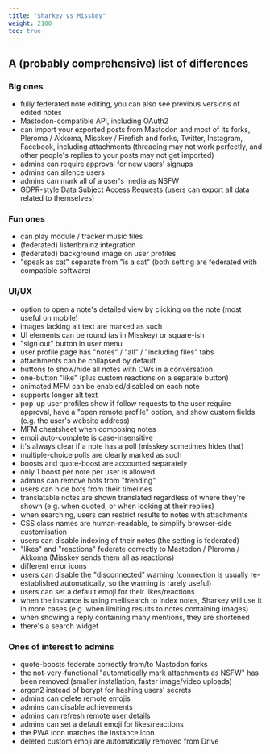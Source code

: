```yaml
---
title: "Sharkey vs Misskey"
weight: 2100
toc: true
---
```


## A (probably comprehensive) list of differences

### Big ones

* fully federated note editing, you can also see previous versions of
  edited notes
* Mastodon-compatible API, including OAuth2
* can import your exported posts from Mastodon and most of its forks,
  Pleroma / Akkoma, Misskey / Firefish and forks, Twitter, Instagram,
  Facebook, including attachments (threading may not work perfectly,
  and other people's replies to your posts may not get imported)
* admins can require approval for new users' signups
* admins can silence users
* admins can mark all of a user's media as NSFW
* GDPR-style Data Subject Access Requests (users can export all data
  related to themselves)

### Fun ones

* can play module / tracker music files
* (federated) listenbrainz integration
* (federated) background image on user profiles
* "speak as cat" separate from "is a cat" (both setting are federated
  with compatible software)

### UI/UX
  
* option to open a note's detailed view by clicking on the note (most
  useful on mobile)
* images lacking alt text are marked as such
* UI elements can be round (as in Misskey) or square-ish
* "sign out" button in user menu
* user profile page has "notes" / "all" / "including files" tabs
* attachments can be collapsed by default
* buttons to show/hide all notes with CWs in a conversation
* one-button "like" (plus custom reactions on a separate button)
* animated MFM can be enabled/disabled on each note
* supports longer alt text
* pop-up user profiles show if follow requests to the user require
  approval, have a "open remote profile" option, and show custom
  fields (e.g. the user's website address)
* MFM cheatsheet when composing notes
* emoji auto-complete is case-insensitive
* it's always clear if a note has a poll (misskey sometimes hides
  that)
* multiple-choice polls are clearly marked as such
* boosts and quote-boost are accounted separately
* only 1 boost per note per user is allowed
* admins can remove bots from "trending"
* users can hide bots from their timelines
* translatable notes are shown translated regardless of where they're
  shown (e.g. when quoted, or when looking at their replies)
* when searching, users can restrict results to notes with attachments
* CSS class names are human-readable, to simplify browser-side
  customisation
* users can disable indexing of their notes (the setting is federated)
* "likes" and "reactions" federate correctly to Mastodon / Pleroma /
  Akkoma (Misskey sends them all as reactions)
* different error icons
* users can disable the "disconnected" warning (connection is usually
  re-established automatically, so the warning is rarely useful)
* users can set a default emoji for their likes/reactions
* when the instance is using meilisearch to index notes, Sharkey will
  use it in more cases (e.g. when limiting results to notes containing
  images)
* when showing a reply containing many mentions, they are shortened
* there's a search widget

### Ones of interest to admins

* quote-boosts federate correctly from/to Mastodon forks
* the not-very-functional "automatically mark attachments as NSFW" has
  been removed (smaller installation, faster image/video uploads)
* argon2 instead of bcrypt for hashing users' secrets
* admins can delete remote emojis
* admins can disable achievements
* admins can refresh remote user details
* admins can set a default emoji for likes/reactions
* the PWA icon matches the instance icon
* deleted custom emoji are automatically removed from Drive
